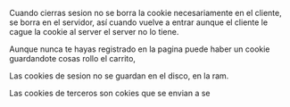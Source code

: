 Cuando cierras sesion no se borra la cookie necesariamente en el cliente, se borra en el servidor, así cuando vuelve a entrar aunque el cliente le cague la cookie al server el server no lo tiene.

Aunque nunca te hayas registrado en la pagina puede haber un cookie guardandote cosas rollo el carrito, 

Las cookies de sesion no se guardan en el disco, en la ram.

Las cookies de terceros son cokies que se envian a se
